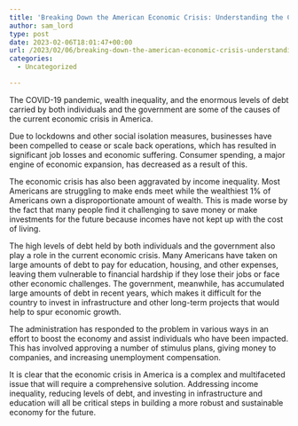 ```yaml
---
title: 'Breaking Down the American Economic Crisis: Understanding the Complexities in Simple Terms'
author: sam_lord
type: post
date: 2023-02-06T18:01:47+00:00
url: /2023/02/06/breaking-down-the-american-economic-crisis-understanding-the-complexities-in-simple-terms/
categories:
  - Uncategorized

---
```

The COVID-19 pandemic, wealth inequality, and the enormous levels of debt carried by both individuals and the government are some of the causes of the current economic crisis in America.

Due to lockdowns and other social isolation measures, businesses have been compelled to cease or scale back operations, which has resulted in significant job losses and economic suffering. Consumer spending, a major engine of economic expansion, has decreased as a result of this.

The economic crisis has also been aggravated by income inequality. Most Americans are struggling to make ends meet while the wealthiest 1% of Americans own a disproportionate amount of wealth. This is made worse by the fact that many people find it challenging to save money or make investments for the future because incomes have not kept up with the cost of living.

The high levels of debt held by both individuals and the government also play a role in the current economic crisis. Many Americans have taken on large amounts of debt to pay for education, housing, and other expenses, leaving them vulnerable to financial hardship if they lose their jobs or face other economic challenges. The government, meanwhile, has accumulated large amounts of debt in recent years, which makes it difficult for the country to invest in infrastructure and other long-term projects that would help to spur economic growth.

The administration has responded to the problem in various ways in an effort to boost the economy and assist individuals who have been impacted. This has involved approving a number of stimulus plans, giving money to companies, and increasing unemployment compensation.

It is clear that the economic crisis in America is a complex and multifaceted issue that will require a comprehensive solution. Addressing income inequality, reducing levels of debt, and investing in infrastructure and education will all be critical steps in building a more robust and sustainable economy for the future.